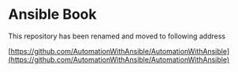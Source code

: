 Ansible Book
=========================

This repository has been renamed and moved to following address
 
[https://github.com/AutomationWithAnsible/AutomationWithAnsible](https://github.com/AutomationWithAnsible/AutomationWithAnsible)
	
	
 